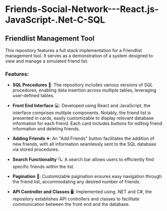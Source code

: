 # Friends-Social-Network---React.js-JavaScript-.Net-C-SQL

## Friendlist Management Tool

This repository features a full stack implementation for a Friendlist management tool. It serves as a demonstration of a system designed to view and manage a simulated friend list.

### Features:

- **SQL Procedures** 💾: The repository includes various versions of SQL procedures, enabling data insertion across multiple tables, leveraging user-defined tables.

- **Front End Interface** 💻: Developed using React and JavaScript, the interface comprises multiple components. Notably, the friend list is presented in cards, easily customizable to display relevant database information for each friend. Each card includes buttons for editing friend information and deleting friends.

- **Adding Friends** ➕: An "Add Friends" button facilitates the addition of new friends, with all information seamlessly sent to the SQL database via stored procedures.

- **Search Functionality** 🔍: A search bar allows users to efficiently find specific friends within the list.

- **Pagination** 📄: Customizable pagination ensures easy navigation through the friend list, accommodating any desired number of friends.

- **API Controller and Classes** 🖥️: Implemented using .NET and C#, the repository establishes API controllers and classes to facilitate communication between the front end and the database.
